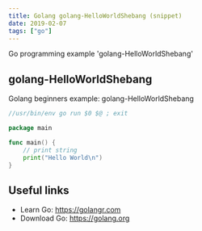 ```yaml
---
title: Golang golang-HelloWorldShebang (snippet)
date: 2019-02-07
tags: ["go"]
---
```

Go programming example 'golang-HelloWorldShebang'


## golang-HelloWorldShebang

Golang beginners example: golang-HelloWorldShebang

```go
//usr/bin/env go run $0 $@ ; exit

package main

func main() {
	// print string
	print("Hello World\n")
}

```

## Useful links

- Learn Go: https://golangr.com
- Download Go: https://golang.org
